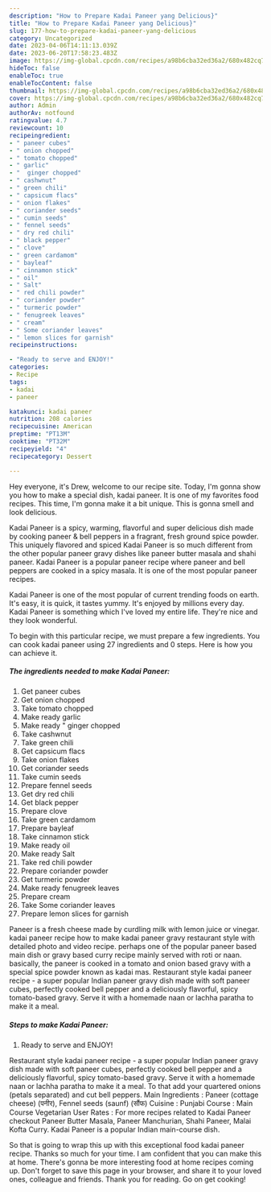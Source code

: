 ```yaml
---
description: "How to Prepare Kadai Paneer yang Delicious}"
title: "How to Prepare Kadai Paneer yang Delicious}"
slug: 177-how-to-prepare-kadai-paneer-yang-delicious
category: Uncategorized
date: 2023-04-06T14:11:13.039Z
date: 2023-06-20T17:58:23.483Z
image: https://img-global.cpcdn.com/recipes/a98b6cba32ed36a2/680x482cq70/kadai-paneer-recipe-main-photo.jpg
hideToc: false
enableToc: true
enableTocContent: false
thumbnail: https://img-global.cpcdn.com/recipes/a98b6cba32ed36a2/680x482cq70/kadai-paneer-recipe-main-photo.jpg
cover: https://img-global.cpcdn.com/recipes/a98b6cba32ed36a2/680x482cq70/kadai-paneer-recipe-main-photo.jpg
author: Admin
authorAv: notfound
ratingvalue: 4.7
reviewcount: 10
recipeingredient:
- " paneer cubes"
- " onion chopped"
- " tomato chopped"
- " garlic"
- "  ginger chopped"
- " cashwnut"
- " green chili"
- " capsicum flacs"
- " onion flakes"
- " coriander seeds"
- " cumin seeds"
- " fennel seeds"
- " dry red chili"
- " black pepper"
- " clove"
- " green cardamom"
- " bayleaf"
- " cinnamon stick"
- " oil"
- " Salt"
- " red chili powder"
- " coriander powder"
- " turmeric powder"
- " fenugreek leaves"
- " cream"
- " Some coriander leaves"
- " lemon slices for garnish"
recipeinstructions:

- "Ready to serve and ENJOY!"
categories:
- Recipe
tags:
- kadai
- paneer

katakunci: kadai paneer 
nutrition: 208 calories
recipecuisine: American
preptime: "PT13M"
cooktime: "PT32M"
recipeyield: "4"
recipecategory: Dessert

---
```



Hey everyone, it's Drew, welcome to our recipe site. Today, I'm gonna show you how to make a special dish, kadai paneer. It is one of my favorites food recipes. This time, I'm gonna make it a bit unique. This is gonna smell and look delicious.

Kadai Paneer is a spicy, warming, flavorful and super delicious dish made by cooking paneer &amp; bell peppers in a fragrant, fresh ground spice powder. This uniquely flavored and spiced Kadai Paneer is so much different from the other popular paneer gravy dishes like paneer butter masala and shahi paneer. Kadai Paneer is a popular paneer recipe where paneer and bell peppers are cooked in a spicy masala. It is one of the most popular paneer recipes.

Kadai Paneer is one of the most popular of current trending foods on earth. It's easy, it is quick, it tastes yummy. It's enjoyed by millions every day. Kadai Paneer is something which I've loved my entire life. They're nice and they look wonderful.


To begin with this particular recipe, we must prepare a few ingredients. You can cook kadai paneer using 27 ingredients and 0 steps. Here is how you can achieve it.

<!--inarticleads1-->

##### The ingredients needed to make Kadai Paneer:

1. Get  paneer cubes
1. Get  onion chopped
1. Take  tomato chopped
1. Make ready  garlic
1. Make ready  &#34; ginger chopped
1. Take  cashwnut
1. Take  green chili
1. Get  capsicum flacs
1. Take  onion flakes
1. Get  coriander seeds
1. Take  cumin seeds
1. Prepare  fennel seeds
1. Get  dry red chili
1. Get  black pepper
1. Prepare  clove
1. Take  green cardamom
1. Prepare  bayleaf
1. Take  cinnamon stick
1. Make ready  oil
1. Make ready  Salt
1. Take  red chili powder
1. Prepare  coriander powder
1. Get  turmeric powder
1. Make ready  fenugreek leaves
1. Prepare  cream
1. Take  Some coriander leaves
1. Prepare  lemon slices for garnish


Paneer is a fresh cheese made by curdling milk with lemon juice or vinegar. kadai paneer recipe how to make kadai paneer gravy restaurant style with detailed photo and video recipe. perhaps one of the popular paneer based main dish or gravy based curry recipe mainly served with roti or naan. basically, the paneer is cooked in a tomato and onion based gravy with a special spice powder known as kadai mas. Restaurant style kadai paneer recipe - a super popular Indian paneer gravy dish made with soft paneer cubes, perfectly cooked bell pepper and a deliciously flavorful, spicy tomato-based gravy. Serve it with a homemade naan or lachha paratha to make it a meal. 

<!--inarticleads2-->

##### Steps to make Kadai Paneer:


1. Ready to serve and ENJOY!

Restaurant style kadai paneer recipe - a super popular Indian paneer gravy dish made with soft paneer cubes, perfectly cooked bell pepper and a deliciously flavorful, spicy tomato-based gravy. Serve it with a homemade naan or lachha paratha to make it a meal. To that add your quartered onions (petals separated) and cut bell peppers. Main Ingredients : Paneer (cottage cheese) (पनीर), Fennel seeds (saunf) (सौंफ) Cuisine : Punjabi Course : Main Course Vegetarian User Rates : For more recipes related to Kadai Paneer checkout Paneer Butter Masala, Paneer Manchurian, Shahi Paneer, Malai Kofta Curry. Kadai Paneer is a popular Indian main-course dish. 

So that is going to wrap this up with this exceptional food kadai paneer recipe. Thanks so much for your time. I am confident that you can make this at home. There's gonna be more interesting food at home recipes coming up. Don't forget to save this page in your browser, and share it to your loved ones, colleague and friends. Thank you for reading. Go on get cooking!
